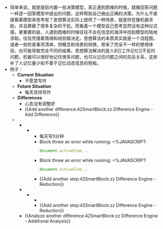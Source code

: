 - 简单来说，就是提前内置一些决策模型，真正遇到困难的时候，就像回答问题一样逐一回答模型中提出的问题，这样帮助自己做出正确的决策。为什么不直接看着模型来思考呢？思想算法实际上提供了一种场景，就是你在像机器求助，并且屏蔽了很多复杂的干扰。而看着一个模型自己思考显然没有这种仪式感。更重要的是，人遇到困难的时候往往不会在信息的海洋中找到模型的陆地求助。往往凭借着情绪和经验做决定。思想算法的本质其实就是一个流程图，或者一些检查事项清单。但概念和场景的转换，带来了完全不一样的使用体验，也可能导致完全不同的结果。思想算法解决的是人的[[工作记忆]]不足的问题，机器可以很好地记住很多问题，也可以记住问题之间的先后关系，这弥补了人记忆量少和不善于记忆动态信息的短板。
- 例子：
    - **Current Situation**
        - 不愿意写作
    - **Future Situation**
        - 每天坚持写作
    - **Differences**
        - 心态没有调整好
        - {{Add another difference:42SmartBlock:zz Difference Engine - Add Difference}}
    -  
        - 
            -  
                - 每天写5分钟
                - Block threw an error while running: <%JAVASCRIPT:
                  ```javascript
                  document.activeElem...
                - Block threw an error while running: <%JAVASCRIPT:
                  ```javascript
                  document.activeElem...
                - {{Add another step:42SmartBlock:zz Difference Engine - Reduction}}
        -  
            -  
                - 
                - {{Add another step:42SmartBlock:zz Difference Engine - Reduction}}
        - {{Analyze another difference:42SmartBlock:zz Difference Engine - Additional Analysis}}
